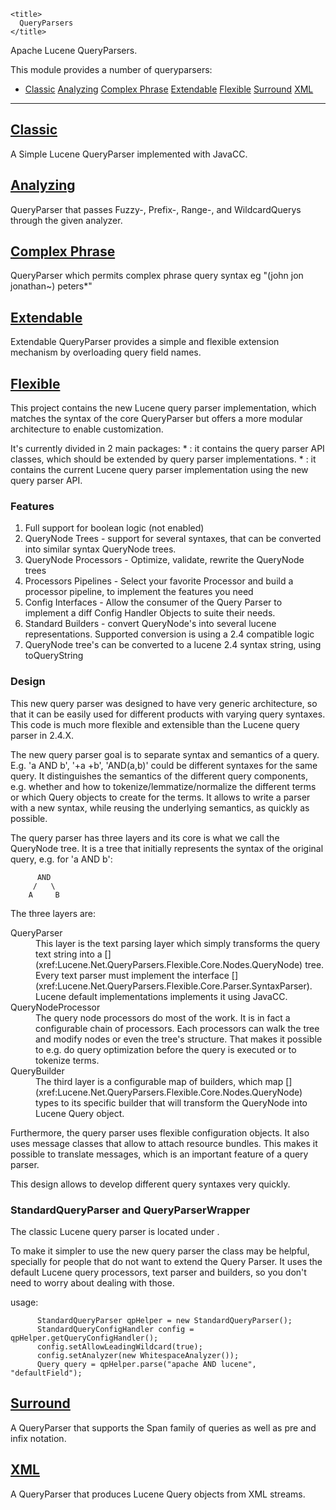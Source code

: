 ﻿<!--
  Licensed to the Apache Software Foundation (ASF) under one or more
  contributor license agreements.  See the NOTICE file distributed with
  this work for additional information regarding copyright ownership.
  The ASF licenses this file to You under the Apache License, Version 2.0
  (the "License"); you may not use this file except in compliance with
  the License.  You may obtain a copy of the License at

      http://www.apache.org/licenses/LICENSE-2.0

  Unless required by applicable law or agreed to in writing, software
  distributed under the License is distributed on an "AS IS" BASIS,
  WITHOUT WARRANTIES OR CONDITIONS OF ANY KIND, either express or implied.
  See the License for the specific language governing permissions and
  limitations under the License.
  -->

    <title>
      QueryParsers
    </title>

  Apache Lucene QueryParsers.

  This module provides a number of queryparsers:

*   [Classic](#classic)
     [Analyzing](#analyzing)
     [Complex Phrase](#complexphrase)
     [Extendable](#extendable)
     [Flexible](#flexible)
     [Surround](#surround)
     [XML](#xml)

* * *

## [Classic]()

  A Simple Lucene QueryParser implemented with JavaCC.

## [Analyzing]()

  QueryParser that passes Fuzzy-, Prefix-, Range-, and WildcardQuerys through the given analyzer.

## [Complex Phrase]()

  QueryParser which permits complex phrase query syntax eg "(john jon jonathan~) peters*"

## [Extendable]()

  Extendable QueryParser provides a simple and flexible extension mechanism by overloading query field names.

## [Flexible]()

 This project contains the new Lucene query parser implementation, which matches the syntax of the core QueryParser but offers a more modular architecture to enable customization. 

 It's currently divided in 2 main packages: * [](xref:Lucene.Net.QueryParsers.Flexible.Core): it contains the query parser API classes, which should be extended by query parser implementations. * [](xref:Lucene.Net.QueryParsers.Flexible.Standard): it contains the current Lucene query parser implementation using the new query parser API. 

### Features

1.  Full support for boolean logic (not enabled)
2.  QueryNode Trees - support for several syntaxes, 
            that can be converted into similar syntax QueryNode trees.
3.  QueryNode Processors - Optimize, validate, rewrite the 
            QueryNode trees
4.  Processors Pipelines - Select your favorite Processor
		    and build a processor pipeline, to implement the features you need
5.  Config Interfaces - Allow the consumer of the Query Parser to implement
            a diff Config Handler Objects to suite their needs.
6.  Standard Builders - convert QueryNode's into several lucene 
            representations. Supported conversion is using a 2.4 compatible logic
7.  QueryNode tree's can be converted to a lucene 2.4 syntax string, using toQueryString

### Design

 This new query parser was designed to have very generic architecture, so that it can be easily used for different products with varying query syntaxes. This code is much more flexible and extensible than the Lucene query parser in 2.4.X. 

 The new query parser goal is to separate syntax and semantics of a query. E.g. 'a AND b', '+a +b', 'AND(a,b)' could be different syntaxes for the same query. It distinguishes the semantics of the different query components, e.g. whether and how to tokenize/lemmatize/normalize the different terms or which Query objects to create for the terms. It allows to write a parser with a new syntax, while reusing the underlying semantics, as quickly as possible. 

 The query parser has three layers and its core is what we call the QueryNode tree. It is a tree that initially represents the syntax of the original query, e.g. for 'a AND b': 

          AND
         /   \
        A     B

 The three layers are: 

<dl>
<dt>QueryParser</dt>
<dd>
This layer is the text parsing layer which simply transforms the
query text string into a [](xref:Lucene.Net.QueryParsers.Flexible.Core.Nodes.QueryNode) tree. Every text parser
must implement the interface [](xref:Lucene.Net.QueryParsers.Flexible.Core.Parser.SyntaxParser).
Lucene default implementations implements it using JavaCC.
</dd>

<dt>QueryNodeProcessor</dt>
<dd>The query node processors do most of the work. It is in fact a
configurable chain of processors. Each processors can walk the tree and
modify nodes or even the tree's structure. That makes it possible to
e.g. do query optimization before the query is executed or to tokenize
terms.
</dd>

<dt>QueryBuilder</dt>
<dd>
The third layer is a configurable map of builders, which map [](xref:Lucene.Net.QueryParsers.Flexible.Core.Nodes.QueryNode) types to its specific 
builder that will transform the QueryNode into Lucene Query object.
</dd>

</dl>

 Furthermore, the query parser uses flexible configuration objects. It also uses message classes that allow to attach resource bundles. This makes it possible to translate messages, which is an important feature of a query parser. 

 This design allows to develop different query syntaxes very quickly. 

### StandardQueryParser and QueryParserWrapper

The classic Lucene query parser is located under
[](xref:Lucene.Net.QueryParsers.Classic).

To make it simpler to use the new query parser 
the class [](xref:Lucene.Net.QueryParsers.Flexible.Standard.StandardQueryParser) may be helpful,
specially for people that do not want to extend the Query Parser.
It uses the default Lucene query processors, text parser and builders, so
you don't need to worry about dealing with those.

[](xref:Lucene.Net.QueryParsers.Flexible.Standard.StandardQueryParser) usage:

          StandardQueryParser qpHelper = new StandardQueryParser();
          StandardQueryConfigHandler config =  qpHelper.getQueryConfigHandler();
          config.setAllowLeadingWildcard(true);
          config.setAnalyzer(new WhitespaceAnalyzer());
          Query query = qpHelper.parse("apache AND lucene", "defaultField");

## [Surround]()

 A QueryParser that supports the Span family of queries as well as pre and infix notation. 

## [XML]()

A QueryParser that produces Lucene Query objects from XML streams.